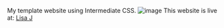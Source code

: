 My template website using Intermediate CSS.
![image](https://user-images.githubusercontent.com/84500263/131455051-574b220c-40f0-41ef-84f0-3510d79a77e4.png)
This website is live at: 
<a href="https://lisajia307.github.io/test-CSS/">Lisa J</a>
